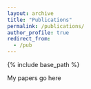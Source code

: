 ```yaml
---
layout: archive
title: "Publications"
permalink: /publications/
author_profile: true
redirect_from:
  - /pub
---
```


{% include base_path %}


My papers go here
